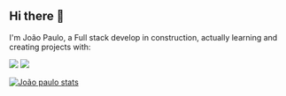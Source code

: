## Hi there 👋

I'm João Paulo, a Full stack develop in construction, actually learning and creating projects with:

<img src="https://img.shields.io/badge/HTML-239120?style=for-the-badge&logo=html5&logoColor=white" />
<img src="https://img.shields.io/badge/CSS3-1572B6?style=for-the-badge&logo=css3&logoColor=white" />

[![João paulo stats](https://github-readme-stats.vercel.app/api?username=joaopaulo-adm)](https://github.com/anuraghazra/github-readme-stats)
